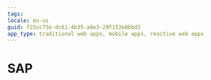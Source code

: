 ```yaml
---
tags: 
locale: en-us
guid: f23cc75e-dc61-4b35-a8e3-29f153e86bd3
app_type: traditional web apps, mobile apps, reactive web apps
---
```


# SAP
